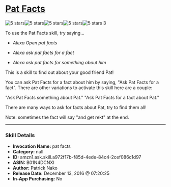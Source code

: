 # [Pat Facts](http://alexa.amazon.com/#skills/amzn1.ask.skill.a972f17b-f85d-4ede-84c4-2cef086c1d97)
![5 stars](../../images/ic_star_black_18dp_1x.png)![5 stars](../../images/ic_star_black_18dp_1x.png)![5 stars](../../images/ic_star_black_18dp_1x.png)![5 stars](../../images/ic_star_black_18dp_1x.png)![5 stars](../../images/ic_star_black_18dp_1x.png) 3

To use the Pat Facts skill, try saying...

* *Alexa Open pat facts*

* *Alexa ask pat facts for a fact*

* *Alexa ask pat facts for something about him*

This is a skill to find out about your good friend Pat!

You can ask Pat Facts for a fact about him by saying, "Ask Pat Facts for a fact". There are other variations to activate this skill here are a couple: 

"Ask Pat Facts something about Pat."
"Ask Pat Facts for a fact about Pat."

There are many ways to ask for facts about Pat, try to find them all!

Note: sometimes the fact will say "and get rekt" at the end.

***

### Skill Details

* **Invocation Name:** pat facts
* **Category:** null
* **ID:** amzn1.ask.skill.a972f17b-f85d-4ede-84c4-2cef086c1d97
* **ASIN:** B01N4DCNXI
* **Author:** Patrick Nako
* **Release Date:** December 13, 2016 @ 07:20:25
* **In-App Purchasing:** No
